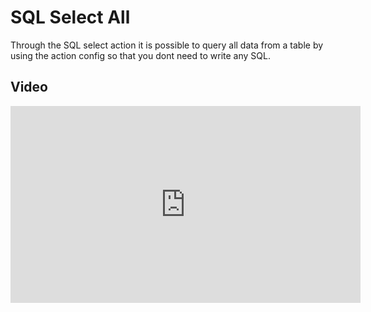 
# SQL Select All

Through the SQL select action it is possible to query all data from a table by using the action config so that you dont
need to write any SQL.

## Video

<iframe width="560" height="315" src="https://www.youtube.com/embed/BJPsUWBnG7s" title="YouTube video player" frameborder="0" allow="accelerometer; autoplay; clipboard-write; encrypted-media; gyroscope; picture-in-picture" allowfullscreen></iframe>
